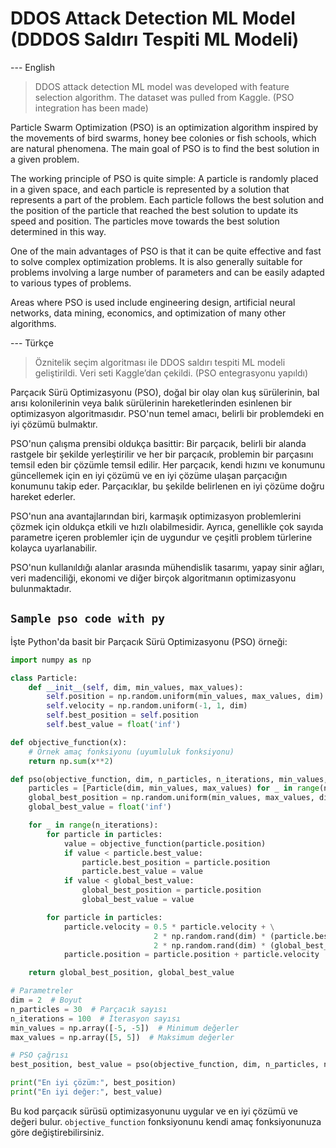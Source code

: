 #  DDOS Attack Detection ML Model (DDDOS Saldırı Tespiti ML Modeli)

--- English
> DDOS attack detection ML model was developed with feature selection algorithm. The dataset was pulled from Kaggle. (PSO integration has been made)


Particle Swarm Optimization (PSO) is an optimization algorithm inspired by the movements of bird swarms, honey bee colonies or fish schools, which are natural phenomena. The main goal of PSO is to find the best solution in a given problem.

The working principle of PSO is quite simple: A particle is randomly placed in a given space, and each particle is represented by a solution that represents a part of the problem. Each particle follows the best solution and the position of the particle that reached the best solution to update its speed and position. The particles move towards the best solution determined in this way.

One of the main advantages of PSO is that it can be quite effective and fast to solve complex optimization problems. It is also generally suitable for problems involving a large number of parameters and can be easily adapted to various types of problems.

Areas where PSO is used include engineering design, artificial neural networks, data mining, economics, and optimization of many other algorithms.

--- Türkçe

> Öznitelik seçim algoritması ile DDOS saldırı tespiti ML modeli geliştirildi. Veri seti Kaggle’dan çekildi. (PSO entegrasyonu yapıldı)

Parçacık Sürü Optimizasyonu (PSO), doğal bir olay olan kuş sürülerinin, bal arısı kolonilerinin veya balık sürülerinin hareketlerinden esinlenen bir optimizasyon algoritmasıdır. PSO'nun temel amacı, belirli bir problemdeki en iyi çözümü bulmaktır.

PSO'nun çalışma prensibi oldukça basittir: Bir parçacık, belirli bir alanda rastgele bir şekilde yerleştirilir ve her bir parçacık, problemin bir parçasını temsil eden bir çözümle temsil edilir. Her parçacık, kendi hızını ve konumunu güncellemek için en iyi çözümü ve en iyi çözüme ulaşan parçacığın konumunu takip eder. Parçacıklar, bu şekilde belirlenen en iyi çözüme doğru hareket ederler.

PSO'nun ana avantajlarından biri, karmaşık optimizasyon problemlerini çözmek için oldukça etkili ve hızlı olabilmesidir. Ayrıca, genellikle çok sayıda parametre içeren problemler için de uygundur ve çeşitli problem türlerine kolayca uyarlanabilir.

PSO'nun kullanıldığı alanlar arasında mühendislik tasarımı, yapay sinir ağları, veri madenciliği, ekonomi ve diğer birçok algoritmanın optimizasyonu bulunmaktadır.

## `Sample pso code with py`
İşte Python'da basit bir Parçacık Sürü Optimizasyonu (PSO) örneği:

```python
import numpy as np

class Particle:
    def __init__(self, dim, min_values, max_values):
        self.position = np.random.uniform(min_values, max_values, dim)
        self.velocity = np.random.uniform(-1, 1, dim)
        self.best_position = self.position
        self.best_value = float('inf')

def objective_function(x):
    # Örnek amaç fonksiyonu (uyumluluk fonksiyonu)
    return np.sum(x**2)

def pso(objective_function, dim, n_particles, n_iterations, min_values, max_values):
    particles = [Particle(dim, min_values, max_values) for _ in range(n_particles)]
    global_best_position = np.random.uniform(min_values, max_values, dim)
    global_best_value = float('inf')

    for _ in range(n_iterations):
        for particle in particles:
            value = objective_function(particle.position)
            if value < particle.best_value:
                particle.best_position = particle.position
                particle.best_value = value
            if value < global_best_value:
                global_best_position = particle.position
                global_best_value = value

        for particle in particles:
            particle.velocity = 0.5 * particle.velocity + \
                                2 * np.random.rand(dim) * (particle.best_position - particle.position) + \
                                2 * np.random.rand(dim) * (global_best_position - particle.position)
            particle.position = particle.position + particle.velocity

    return global_best_position, global_best_value

# Parametreler
dim = 2  # Boyut
n_particles = 30  # Parçacık sayısı
n_iterations = 100  # İterasyon sayısı
min_values = np.array([-5, -5])  # Minimum değerler
max_values = np.array([5, 5])  # Maksimum değerler

# PSO çağrısı
best_position, best_value = pso(objective_function, dim, n_particles, n_iterations, min_values, max_values)

print("En iyi çözüm:", best_position)
print("En iyi değer:", best_value)
```

Bu kod parçacık sürüsü optimizasyonunu uygular ve en iyi çözümü ve değeri bulur. `objective_function` fonksiyonunu kendi amaç fonksiyonunuza göre değiştirebilirsiniz.
